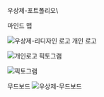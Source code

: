 우상제-포트폴리오\

마인드 맵


![우상제-리디자인 로고](https://user-images.githubusercontent.com/57715672/139250745-1325a06a-3382-476f-9227-296fc9928742.jpg)
개인 로고

![개인로고](https://user-images.githubusercontent.com/57715672/139250963-3a6580a4-edb2-46fd-ac95-4f7afa470f0d.jpg)
픽토그램

![픽토그램](https://user-images.githubusercontent.com/57715672/139250984-034351d2-30f8-4773-991f-172a5ba1d0b7.jpg)

무드보드
![우상제-무드보드](https://user-images.githubusercontent.com/57715672/177254820-5e969bf9-12b1-4f08-951a-691b98b2e51e.png)
